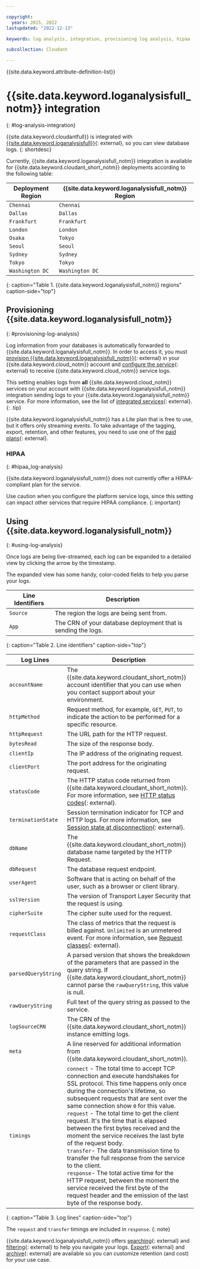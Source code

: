 ```yaml
---

copyright:
  years: 2015, 2022
lastupdated: "2022-12-13"

keywords: log analysis, integration, provisioning log analysis, hipaa

subcollection: Cloudant

---
```


{{site.data.keyword.attribute-definition-list}}

# {{site.data.keyword.loganalysisfull_notm}} integration
{: #log-analysis-integration}

{{site.data.keyword.cloudantfull}} is integrated with [{{site.data.keyword.loganalysisfull}}](https://cloud.ibm.com/catalog/services/ibm-log-analysis-with-logdna){: external}, so you can view database logs.
{: shortdesc}

Currently, {{site.data.keyword.loganalysisfull_notm}} integration is available for {{site.data.keyword.cloudant_short_notm}} deployments according to the following table:

| Deployment Region | {{site.data.keyword.loganalysisfull_notm}} Region |
|----------|-----------|
| `Chennai` | `Chennai` |
| `Dallas` | `Dallas` |
| `Frankfurt` | `Frankfurt` |
| `London` | `London` |
| `Osaka` | `Tokyo` |
| `Seoul` | `Seoul` |
| `Sydney` | `Sydney` |
| `Tokyo` | `Tokyo` |
| `Washington DC` | `Washington DC` |
{: caption="Table 1. {{site.data.keyword.loganalysisfull_notm}} regions" caption-side="top"}

## Provisioning {{site.data.keyword.loganalysisfull_notm}}
{: #provisioning-log-analysis}

Log information from your databases is automatically forwarded to {{site.data.keyword.loganalysisfull_notm}}. In order to access it, you must [provision {{site.data.keyword.loganalysisfull_notm}}](/catalog/services/ibm-log-analysis-with-logdna){: external} in your {{site.data.keyword.cloud_notm}} account and [configure the service](/docs/log-analysis?topic=log-analysis-config_svc_logs){: external} to receive {{site.data.keyword.cloud_notm}} service logs.

This setting enables logs from **all** {{site.data.keyword.cloud_notm}} services on your account with {{site.data.keyword.loganalysisfull_notm}} integration sending logs to your {{site.data.keyword.loganalysisfull_notm}} service. For more information, see the list of [integrated services](/docs/log-analysis?topic=log-analysis-cloud_services#cloud_services){: external}.
{: .tip}

{{site.data.keyword.loganalysisfull_notm}} has a Lite plan that is free to use, but it offers only streaming events. To take advantage of the tagging, export, retention, and other features, you need to use one of the [paid plans](/docs/log-analysis?topic=log-analysis-service_plans){: external}.

### HIPAA
{: #hipaa_log-analysis}

{{site.data.keyword.loganalysisfull_notm}} does not currently offer a HIPAA-compliant plan for the service.

Use caution when you configure the platform service logs, since this setting can impact other services that require HIPAA compliance.
{: important}

## Using {{site.data.keyword.loganalysisfull_notm}}
{: #using-log-analysis}

Once logs are being live-streamed, each log can be expanded to a detailed view by clicking the arrow by the timestamp.

The expanded view has some handy, color-coded fields to help you parse your logs.

| Line Identifiers | Description |
|-----------------|------------|
| `Source` | The region the logs are being sent from. |
| `App` | The CRN of your database deployment that is sending the logs. |
{: caption="Table 2. Line identifiers" caption-side="top"}

| Log Lines | Description |
|----------|------------|
| `accountName` | The {{site.data.keyword.cloudant_short_notm}} account identifier that you can use when you contact support about your environment. |
| `httpMethod` | Request method, for example, `GET`, `PUT`, to indicate the action to be performed for a specific resource. |
| `httpRequest` | The URL path for the HTTP request. |
| `bytesRead`| The size of the response body. |
| `clientIp` | The IP address of the originating request. |
| `clientPort` | The port address for the originating request. |
| `statusCode` | The HTTP status code returned from {{site.data.keyword.cloudant_short_notm}}. For more information, see [HTTP status codes](/apidocs/cloudant#list-of-http-codes){: external}.|
| `terminationState` | Session termination indicator for TCP and HTTP logs. For more information, see [Session state at disconnection](https://cbonte.github.io/haproxy-dconv/1.7/configuration.html#8.5){: external}.|
| `dbName`| The {{site.data.keyword.cloudant_short_notm}} database name targeted by the HTTP Request. |
| `dbRequest` | The database request endpoint. |
| `userAgent` |  Software that is acting on behalf of the user, such as a browser or client library. |
| `sslVersion` | The version of Transport Layer Security that the request is using. |
| `cipherSuite` | The cipher suite used for the request. |
| `requestClass`| The class of metrics that the request is billed against. `Unlimited` is an unmetered event. For more information, see [Request classes](/docs/Cloudant?topic=Cloudant-ibm-cloud-public#request-classes){: external}. |
| `parsedQueryString` | A parsed version that shows the breakdown of the parameters that are passed in the query string. If {{site.data.keyword.cloudant_short_notm}} cannot parse the `rawQueryString`, this value is null. |
| `rawQueryString` | Full text of the query string as passed to the service. |
|`logSourceCRN` | The CRN of the {{site.data.keyword.cloudant_short_notm}} instance emitting logs. |
| `meta`| A line reserved for additional information from {{site.data.keyword.cloudant_short_notm}}. |
| `timings` |  `connect` - The total time to accept TCP connection and execute handshakes for SSL protocol. This time happens only once during the connection's lifetime, so subsequent requests that are sent over the same connection show `0` for this value. </br> `request` - The total time to get the client request. It's the time that is elapsed between the first bytes received and the moment the service receives the last byte of the request body. </br> `transfer`- The data transmission time to transfer the full response from the service to the client. </br> `response`- The total active time for the HTTP request, between the moment the service received the first byte of the request header and the emission of the last byte of the response body. |
{: caption="Table 3. Log lines" caption-side="top"}

The `request` and `transfer` timings are included in `response`.
{: note}

{{site.data.keyword.loganalysisfull_notm}} offers [searching](/docs/log-analysis?topic=log-analysis-view_logs#view_logs_step6){: external} and [filtering](/docs/log-analysis?topic=log-analysis-view_logs#view_logs_step5){: external}
to help you navigate your logs. [Export](/docs/log-analysis?topic=log-analysis-export#export){: external} and [archive](/docs/log-analysis?topic=log-analysis-archiving#archiving){: external} are available so you can customize retention (and cost) for your use case.
